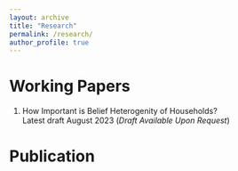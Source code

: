 ```yaml
---
layout: archive
title: "Research"
permalink: /research/
author_profile: true
---
```


# Working Papers

1. How Important is Belief Heterogenity of Households?  \
Latest draft August 2023  (*Draft Available Upon Request*)

# Publication


